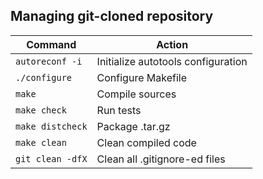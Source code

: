 ## Managing git-cloned repository

| Command          | Action                             |
| ---------------- | ---------------------------------- |
| `autoreconf -i`  | Initialize autotools configuration |
| `./configure`    | Configure Makefile                 |
| `make`           | Compile sources                    |
| `make check`     | Run tests                          |
| `make distcheck` | Package .tar.gz                    |
| `make clean`     | Clean compiled code                |
| `git clean -dfX` | Clean all .gitignore-ed files      |
